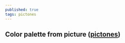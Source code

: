```yaml
---
published: true
tags: pictones
---
```

## Color  palette from picture ([pictones](https://pictones.firebaseapp.com/))
